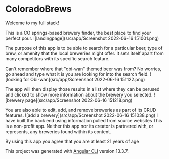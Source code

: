 # ColoradoBrews

Welcome to my full stack!

This is a CO springs-based brewery finder, the best place to find your perfect pour.
![landingpage](src/app/Screenshot 2022-06-16 151001.png)

The purpose of this app is to be able to search for a particular beer, type of brew, or amenity that the local breweries might offer. It sets itself apart from many competitors with its specific search feature.

Can't remember where that "obi-wan" themed beer was from? No worries, go ahead and type what it is you are looking for into the search field.
![looking for Obi-wan](src/app/Screenshot 2022-06-16 151122.png)

The app will then display those results in a list where they can be perused and clicked to show more information about the brewery you selected.
![brewery page](src/app/Screenshot 2022-06-16 151218.png)

You are also able to edit, add, and remove breweries as part of its CRUD features.
![add a brewery](src/app/Screenshot 2022-06-16 151038.png)
I have built the back end using information pulled from source websites This is a non-profit app. Neither this app nor its creator is partnered with, or represents, any breweries found within its content.

By using this app you agree that you are at least 21 years of age

This project was generated with [Angular CLI](https://github.com/angular/angular-cli) version 13.3.7.
